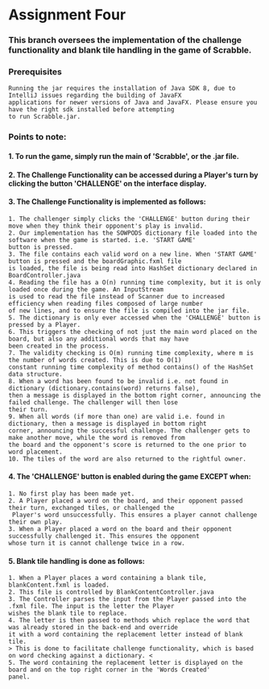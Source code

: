 # Assignment Four
### This branch oversees the implementation of the challenge functionality and blank tile handling in the game of Scrabble.

### Prerequisites
    Running the jar requires the installation of Java SDK 8, due to IntelliJ issues regarding the building of JavaFX 
    applications for newer versions of Java and JavaFX. Please ensure you have the right sdk installed before attempting
    to run Scrabble.jar.

### Points to note: 

#### 1. To run the game, simply run the main of 'Scrabble', or the .jar file.


#### 2. The Challenge Functionality can be accessed during a Player's turn by clicking the button 'CHALLENGE' on the interface display.


#### 3. The Challenge Functionality is implemented as follows:
    1. The challenger simply clicks the 'CHALLENGE' button during their move when they think their opponent's play is invalid.
    2. Our implementation has the SOWPODS dictionary file loaded into the software when the game is started. i.e. 'START GAME'
    button is pressed.
    3. The file contains each valid word on a new line. When 'START GAME' button is pressed and the boardGraphic.fxml file
    is loaded, the file is being read into HashSet dictionary declared in BoardController.java
    4. Reading the file has a O(n) running time complexity, but it is only loaded once during the game. An InputStream
    is used to read the file instead of Scanner due to increased efficiency when reading files composed of large number
    of new lines, and to ensure the file is compiled into the jar file.
    5. The dictionary is only ever accessed when the 'CHALLENGE' button is pressed by a Player.
    6. This triggers the checking of not just the main word placed on the board, but also any additional words that may have
    been created in the process. 
    7. The validity checking is O(m) running time complexity, where m is the number of words created. This is due to O(1)
    constant running time complexity of method contains() of the HashSet data structure.
    8. When a word has been found to be invalid i.e. not found in dictionary (dictionary.contains(word) returns false),
    then a message is displayed in the bottom right corner, announcing the failed challenge. The challenger will then lose
    their turn.
    9. When all words (if more than one) are valid i.e. found in dictionary, then a message is displayed in bottom right
    corner, announcing the successful challenge. The challenger gets to make another move, while the word is removed from
    the board and the opponent's score is returned to the one prior to word placement. 
    10. The tiles of the word are also returned to the rightful owner.


#### 4. The 'CHALLENGE' button is enabled during the game <b>EXCEPT</b> when: 
    1. No first play has been made yet.
    2. A Player placed a word on the board, and their opponent passed their turn, exchanged tiles, or challenged the
     Player's word unsuccessfully. This ensures a player cannot challenge their own play.
    3. When a Player placed a word on the board and their opponent successfully challenged it. This ensures the opponent
    whose turn it is cannot challenge twice in a row.

#### 5. Blank tile handling is done as follows: 
    1. When a Player places a word containing a blank tile, blankContent.fxml is loaded.
    2. This file is controlled by BlankContentController.java
    3. The Controller parses the input from the Player passed into the .fxml file. The input is the letter the Player 
    wishes the blank tile to replace.
    4. The letter is then passed to methods which replace the word that was already stored in the back-end and override 
    it with a word containing the replacement letter instead of blank tile.
    > This is done to facilitate challenge functionality, which is based on word checking against a dictionary. <
    5. The word containing the replacement letter is displayed on the board and on the top right corner in the 'Words Created'
    panel.

 
